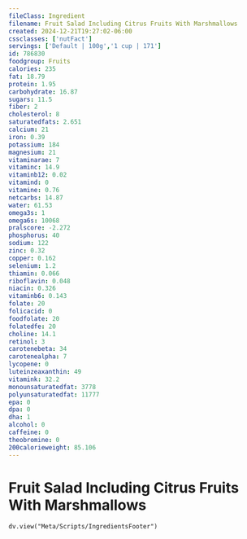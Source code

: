 ```yaml
---
fileClass: Ingredient
filename: Fruit Salad Including Citrus Fruits With Marshmallows
created: 2024-12-21T19:27:02-06:00
cssclasses: ['nutFact']
servings: ['Default | 100g','1 cup | 171']
id: 786830
foodgroup: Fruits
calories: 235
fat: 18.79
protein: 1.95
carbohydrate: 16.87
sugars: 11.5
fiber: 2
cholesterol: 8
saturatedfats: 2.651
calcium: 21
iron: 0.39
potassium: 184
magnesium: 21
vitaminarae: 7
vitaminc: 14.9
vitaminb12: 0.02
vitamind: 0
vitamine: 0.76
netcarbs: 14.87
water: 61.53
omega3s: 1
omega6s: 10068
pralscore: -2.272
phosphorus: 40
sodium: 122
zinc: 0.32
copper: 0.162
selenium: 1.2
thiamin: 0.066
riboflavin: 0.048
niacin: 0.326
vitaminb6: 0.143
folate: 20
folicacid: 0
foodfolate: 20
folatedfe: 20
choline: 14.1
retinol: 3
carotenebeta: 34
carotenealpha: 7
lycopene: 0
luteinzeaxanthin: 49
vitamink: 32.2
monounsaturatedfat: 3778
polyunsaturatedfat: 11777
epa: 0
dpa: 0
dha: 1
alcohol: 0
caffeine: 0
theobromine: 0
200calorieweight: 85.106
---
```


# Fruit Salad Including Citrus Fruits With Marshmallows

```dataviewjs
dv.view("Meta/Scripts/IngredientsFooter")
```